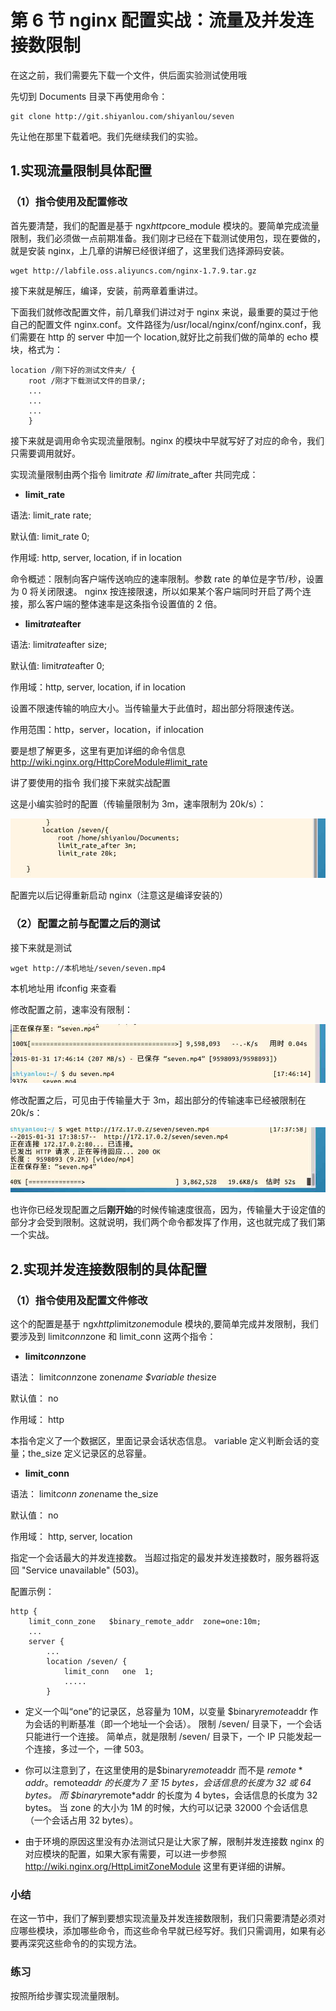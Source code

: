 # 第 6 节 nginx 配置实战：流量及并发连接数限制

在这之前，我们需要先下载一个文件，供后面实验测试使用哦

先切到 Documents 目录下再使用命令：

```
git clone http://git.shiyanlou.com/shiyanlou/seven 
```

先让他在那里下载着吧。我们先继续我们的实验。

## **1.实现流量限制具体配置**

### （1）指令使用及配置修改

首先要清楚，我们的配置是基于 ngx*http*core_module 模块的。要简单完成流量限制，我们必须做一点前期准备。我们刚才已经在下载测试使用包，现在要做的，就是安装 nginx，上几章的讲解已经很详细了，这里我们选择源码安装。

```
wget http://labfile.oss.aliyuncs.com/nginx-1.7.9.tar.gz 
```

接下来就是解压，编译，安装，前两章着重讲过。

下面我们就修改配置文件，前几章我们讲过对于 nginx 来说，最重要的莫过于他自己的配置文件 nginx.conf。文件路径为/usr/local/nginx/conf/nginx.conf，我们需要在 http 的 server 中加一个 location,就好比之前我们做的简单的 echo 模块，格式为：

```
location /刚下好的测试文件夹/ {
    root /刚才下载测试文件的目录/;
    ...
    ...
    ...
    } 
```

接下来就是调用命令实现流量限制。nginx 的模块中早就写好了对应的命令，我们只需要调用就好。

实现流量限制由两个指令 limit*rate 和 limit*rate_after 共同完成：

*   **limit_rate**

语法: limit_rate rate;

默认值: limit_rate 0;

作用域: http, server, location, if in location

命令概述：限制向客户端传送响应的速率限制。参数 rate 的单位是字节/秒，设置为 0 将关闭限速。 nginx 按连接限速，所以如果某个客户端同时开启了两个连接，那么客户端的整体速率是这条指令设置值的 2 倍。

*   **limit*rate*after**

语法: limit*rate*after size;

默认值: limit*rate*after 0;

作用域：http, server, location, if in location

设置不限速传输的响应大小。当传输量大于此值时，超出部分将限速传送。

作用范围：http，server，location，if inlocation

要是想了解更多，这里有更加详细的命令信息 http://wiki.nginx.org/HttpCoreModule#limit_rate

讲了要使用的指令 我们接下来就实战配置

这是小编实验时的配置（传输量限制为 3m，速率限制为 20k/s）：

![enter image description here](img/userid20406labid443time1422698113007.jpg)

配置完以后记得重新启动 nginx（注意这是编译安装的）

### （2）配置之前与配置之后的测试

接下来就是测试

```
wget http://本机地址/seven/seven.mp4 
```

本机地址用 ifconfig 来查看

修改配置之前，速率没有限制：

![enter image description here](img/userid20406labid443time1422698167855.jpg)

修改配置之后，可见由于传输量大于 3m，超出部分的传输速率已经被限制在 20k/s：

![enter image description here](img/userid20406labid443time1422698187952.jpg)

也许你已经发现配置之后**刚开始**的时候传输速度很高，因为，传输量大于设定值的部分才会受到限制。这就说明，我们两个命令都发挥了作用，这也就完成了我们第一个实战。

## **2.实现并发连接数限制的具体配置**

### （1）指令使用及配置文件修改

这个的配置是基于 ngx*http*limit*zone*module 模块的,要简单完成并发限制，我们要涉及到 limit*conn*zone 和 limit_conn 这两个指令：

*   **limit*conn*zone**

语法： limit*conn*zone zone*name $variable the*size

默认值： no

作用域： http

本指令定义了一个数据区，里面记录会话状态信息。 variable 定义判断会话的变量；the_size 定义记录区的总容量。

*   **limit_conn**

语法： limit*conn zone*name the_size

默认值： no

作用域： http, server, location

指定一个会话最大的并发连接数。 当超过指定的最发并发连接数时，服务器将返回 "Service unavailable" (503)。

配置示例：

```
http {
    limit_conn_zone   $binary_remote_addr  zone=one:10m;
    ...
    server {
        ...
        location /seven/ {
            limit_conn   one  1;
            .....
        } 
```

*   定义一个叫“one”的记录区，总容量为 10M，以变量 $binary*remote*addr 作为会话的判断基准（即一个地址一个会话）。 限制 /seven/ 目录下，一个会话只能进行一个连接。 简单点，就是限制 /seven/ 目录下，一个 IP 只能发起一个连接，多过一个，一律 503。

*   你可以注意到了，在这里使用的是$binary*remote*addr 而不是 $remote*addr。$remote*addr 的长度为 7 至 15 bytes，会话信息的长度为 32 或 64 bytes。 而 $binary*remote*addr 的长度为 4 bytes，会话信息的长度为 32 bytes。 当 zone 的大小为 1M 的时候，大约可以记录 32000 个会话信息（一个会话占用 32 bytes）。

*   由于环境的原因这里没有办法测试只是让大家了解，限制并发连接数 nginx 的对应模块的配置，如果大家有需要，可以进一步参照 http://wiki.nginx.org/HttpLimitZoneModule 这里有更详细的讲解。

### 小结

在这一节中，我们了解到要想实现流量及并发连接数限制，我们只需要清楚必须对应哪些模块，添加哪些命令，而这些命令早就已经写好。我们只需调用，如果有必要再深究这些命令的的实现方法。

### 练习

按照所给步骤实现流量限制。